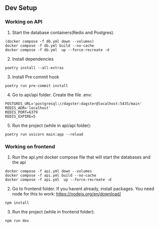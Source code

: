 ## Dev Setup

### Working on API

1. Start the database containers(Redis and Postgres).
```
(docker compose -f db.yml down --volumes)
docker compose -f db.yml build --no-cache
docker compose -f db.yml  up --force-recreate -d
```
2. Install dependencies
```
poetry install --all-extras
```
3. Install Pre commit hook
```
poetry run pre-commit install
```
4. Go to api/api folder. Create the file .env:
```
POSTGRES_URL='postgresql://dagster:dagster@localhost:5435/main'
REDIS_ADR='localhost'
REDIS_PORT=6379
REDIS_EXPIRE=5

```
5. Run the project (while in api/api folder):
```
poetry run uvicorn main:app --reload
```

### Working on frontend
1. Run the api.yml docker compose file that will start the databases and the api
```
docker compose -f api.yml down --volumes
docker compose -f api.yml build --no-cache
docker compose -f api.yml  up --force-recreate -d
```
2. Go to frontend folder. If you havent already, install packages. You need node for this to work: https://nodejs.org/en/download/
```
npm install
```
3. Run the project (while in frontend folder):
```
npm run dev
```


